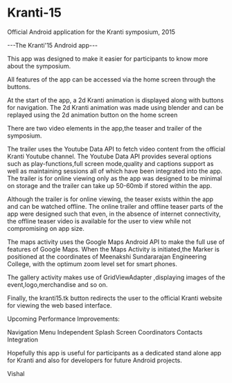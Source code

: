 # Kranti-15
Official Android application for the Kranti symposium, 2015

---The Kranti'15 Android app---

This app was designed to make it easier for participants to know more about the symposium.

All features of the app can be accessed via the home screen through the buttons.

At the start of the app, a 2d Kranti animation is displayed along with buttons for navigation. The 2d Kranti animation was made using blender and can be replayed using the 2d animation button on the home screen

There are two video elements in the app,the teaser and trailer of the symposium.

The trailer uses the Youtube Data API to fetch video content from the official Kranti Youtube channel. The Youtube Data API provides several options such as play-functions,full screen mode,quality and captions support as well as maintaining sessions all of which have been integrated into the app. The trailer is for online viewing only as the app was designed to be minimal on storage and the trailer can take up 50-60mb if stored within the app.

Although the trailer is for online viewing, the teaser exists within the app and can be watched offline. The online trailer and offline teaser parts of the app were designed such that even, in the absence of internet connectivity, the offline teaser video is available for the user to view while not compromising on app size.

The maps activity uses the Google Maps Android API to make the full use of features of Google Maps. When the Maps Activity is initiated,the Marker is positioned at the coordinates of Meenakshi Sundararajan Engineering College, with the optimum zoom level set for smart phones.

The gallery activity makes use of GridViewAdapter ,displaying images of the event,logo,merchandise and so on.

Finally, the kranti15.tk button redirects the user to the official Kranti website for viewing the web based interface.

Upcoming Performance Improvements:

Navigation Menu Independent Splash Screen Coordinators Contacts Integration

Hopefully this app is useful for participants as a dedicated stand alone app for Kranti and also for developers for future Android projects.

Vishal
